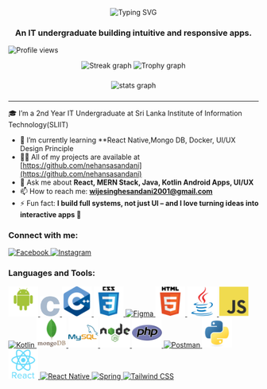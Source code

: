 <p align="center">
  <img src="https://readme-typing-svg.herokuapp.com?font=Arial&size=38&weight=700&duration=3000&pause=1000&color=007BFF&center=true&vCenter=true&width=600&lines=Hi+%F0%9F%91%8B%2C+I'm+Sandani+Nehansa" alt="Typing SVG" />
</p>



<h3 align="center"><strong>An IT undergraduate building intuitive and responsive apps.</strong></h3>


<p align="left">
  <img src="https://komarev.com/ghpvc/?username=nehansasandani&label=Profile%20views&color=0e75b6&style=flat" alt="Profile views" />
</p>

<div align="center">
  <img src="https://streak-stats.demolab.com?user=nehansasandani&locale=en&mode=daily&theme=dracula&hide_border=false&border_radius=5&order=3" height="150" alt="Streak graph" />
  <img src="https://github-profile-trophy.vercel.app?username=nehansasandani&theme=dracula&column=-1&row=1&margin-w=8&margin-h=8&no-bg=false&no-frame=false&order=4" height="150" alt="Trophy graph" />
</div>


###

<div align="center">
  <img src="https://github-readme-stats.vercel.app/api?username=nehansasandani&hide_title=false&hide_rank=false&show_icons=true&include_all_commits=true&count_private=true&disable_animations=false&theme=dracula&locale=en&hide_border=false" height="150" alt="stats graph" />
 
</div>

###

---
   🎓 I’m a 2nd Year IT Undergraduate at Sri Lanka Institute of Information Technology(SLIIT)
- 🌱 I’m currently learning **React Native,Mongo DB, Docker, UI/UX Design Principle
- 👨‍💻 All of my projects are available at [https://github.com/nehansasandani](https://github.com/nehansasandani)
- 💬 Ask me about **React, MERN Stack, Java, Kotlin Android Apps, UI/UX**
- 📫 How to reach me: **wijesinghesandani2001@gmail.com**
- ⚡ Fun fact: **I build full systems, not just UI – and I love turning ideas into interactive apps 🚀**

<h3 align="left">Connect with me:</h3>
<p align="left">
  <a href="https://facebook.com/yourusername" target="_blank" rel="noopener noreferrer">
    <img src="https://raw.githubusercontent.com/rahuldkjain/github-profile-readme-generator/master/src/images/icons/Social/facebook.svg" alt="Facebook" height="60" width="60" />
  </a>
  <a href="https://instagram.com/yourusername" target="_blank" rel="noopener noreferrer">
    <img src="https://raw.githubusercontent.com/rahuldkjain/github-profile-readme-generator/master/src/images/icons/Social/instagram.svg" alt="Instagram" height="60" width="60" />
  </a>
</p>

<h3 align="left">Languages and Tools:</h3>
<p align="left">
  <a href="https://developer.android.com" target="_blank" rel="noreferrer">
    <img src="https://raw.githubusercontent.com/devicons/devicon/master/icons/android/android-original-wordmark.svg" alt="Android" width="60" height="60" />
  </a>
  <a href="https://www.cprogramming.com/" target="_blank" rel="noreferrer">
    <img src="https://raw.githubusercontent.com/devicons/devicon/master/icons/c/c-original.svg" alt="C" width="40" height="40" />
  </a>
  <a href="https://www.w3schools.com/cpp/" target="_blank" rel="noreferrer">
    <img src="https://raw.githubusercontent.com/devicons/devicon/master/icons/cplusplus/cplusplus-original.svg" alt="C++" width="60" height="60" />
  </a>
  <a href="https://www.w3schools.com/css/" target="_blank" rel="noreferrer">
    <img src="https://raw.githubusercontent.com/devicons/devicon/master/icons/css3/css3-original-wordmark.svg" alt="CSS3" width="60" height="60" />
  </a>
  <a href="https://www.figma.com/" target="_blank" rel="noreferrer">
    <img src="https://www.vectorlogo.zone/logos/figma/figma-icon.svg" alt="Figma" width="60" height="60" />
  </a>
  <a href="https://www.w3.org/html/" target="_blank" rel="noreferrer">
    <img src="https://raw.githubusercontent.com/devicons/devicon/master/icons/html5/html5-original-wordmark.svg" alt="HTML5" width="60" height="60" />
  </a>
  <a href="https://www.java.com" target="_blank" rel="noreferrer">
    <img src="https://raw.githubusercontent.com/devicons/devicon/master/icons/java/java-original.svg" alt="Java" width="60" height="60" />
  </a>
  <a href="https://developer.mozilla.org/en-US/docs/Web/JavaScript" target="_blank" rel="noreferrer">
    <img src="https://raw.githubusercontent.com/devicons/devicon/master/icons/javascript/javascript-original.svg" alt="JavaScript" width="60" height="60" />
  </a>
  <a href="https://kotlinlang.org" target="_blank" rel="noreferrer">
    <img src="https://www.vectorlogo.zone/logos/kotlinlang/kotlinlang-icon.svg" alt="Kotlin" width="60" height="60" />
  </a>
  <a href="https://www.mongodb.com/" target="_blank" rel="noreferrer">
    <img src="https://raw.githubusercontent.com/devicons/devicon/master/icons/mongodb/mongodb-original-wordmark.svg" alt="MongoDB" width="60" height="60" />
  </a>
  <a href="https://www.mysql.com/" target="_blank" rel="noreferrer">
    <img src="https://raw.githubusercontent.com/devicons/devicon/master/icons/mysql/mysql-original-wordmark.svg" alt="MySQL" width="60" height="60" />
  </a>
  <a href="https://nodejs.org" target="_blank" rel="noreferrer">
    <img src="https://raw.githubusercontent.com/devicons/devicon/master/icons/nodejs/nodejs-original-wordmark.svg" alt="Node.js" width="60" height="60" />
  </a>
  <a href="https://www.php.net" target="_blank" rel="noreferrer">
    <img src="https://raw.githubusercontent.com/devicons/devicon/master/icons/php/php-original.svg" alt="PHP" width="60" height="60" />
  </a>
  <a href="https://postman.com" target="_blank" rel="noreferrer">
    <img src="https://www.vectorlogo.zone/logos/getpostman/getpostman-icon.svg" alt="Postman" width="60" height="60" />
  </a>
  <a href="https://www.python.org" target="_blank" rel="noreferrer">
    <img src="https://raw.githubusercontent.com/devicons/devicon/master/icons/python/python-original.svg" alt="Python" width="60" height="60" />
  </a>
  <a href="https://reactjs.org/" target="_blank" rel="noreferrer">
    <img src="https://raw.githubusercontent.com/devicons/devicon/master/icons/react/react-original-wordmark.svg" alt="React" width="60" height="60" />
  </a>
  <a href="https://reactnative.dev/" target="_blank" rel="noreferrer">
    <img src="https://reactnative.dev/img/header_logo.svg" alt="React Native" width="60" height="60" />
  </a>
  <a href="https://spring.io/" target="_blank" rel="noreferrer">
    <img src="https://www.vectorlogo.zone/logos/springio/springio-icon.svg" alt="Spring" width="60" height="60" />
  </a>
  <a href="https://tailwindcss.com/" target="_blank" rel="noreferrer">
    <img src="https://www.vectorlogo.zone/logos/tailwindcss/tailwindcss-icon.svg" alt="Tailwind CSS" width="60" height="60" />
  </a>
</p>



